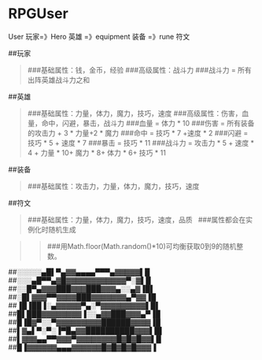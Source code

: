 # RPGUser
User 玩家=》Hero 英雄 =》equipment 装备 =》rune 符文

##玩家

>###基础属性：钱，金币，经验
>###高级属性：战斗力
>###战斗力 = 所有出阵英雄战斗力之和

##英雄

>###基础属性：力量，体力，魔力，技巧，速度
>###高级属性：伤害，血量，命中，闪避，暴击，战斗力
>###血量 = 体力 * 10
>###伤害 = 所有装备的攻击力 + 3 * 力量+2 * 魔力
>###命中 = 技巧 * 7 +速度 * 2
>###闪避 = 技巧 * 5 + 速度 * 7
>###暴击 = 技巧 * 11
>###战斗力 = 攻击力 * 5 + 速度 * 4 + 力量 * 10+ 魔力 * 8+ 体力 * 6+ 技巧 * 11 

##装备

>###基础属性：攻击力，力量，体力，魔力，技巧，速度 


##符文

>###基础属性：力量，体力，魔力，技巧，速度，品质  
>###属性都会在实例化时随机生成


>>###用Math.floor(Math.random()*10)可均衡获取0到9的随机整数。

##░░░░░▄█▌▀▄▓▓▄▄▄▄▀▀▀▄▓▓▓▓▓▌█
##░░░▄█▀▀▄▓█▓▓▓▓▓▓▓▓▓▓▓▓▀░▓▌█
##░░█▀▄▓▓▓███▓▓▓███▓▓▓▄░░▄▓▐█▌ 
##░█▌▓▓▓▀▀▓▓▓▓███▓▓▓▓▓▓▓▄▀▓▓▐█
##▐█▐██▐░▄▓▓▓▓▓▀▄░▀▓▓▓▓▓▓▓▓▓▌█▌
##█▌███▓▓▓▓▓▓▓▓▐░░▄▓▓███▓▓▓▄▀▐█ 
##█▐█▓▀░░▀▓▓▓▓▓▓▓▓▓██████▓▓▓▓▐█ 
##▌▓▄▌▀░▀░▐▀█▄▓▓██████████▓▓▓▌█▌
##▌▓▓▓▄▄▀▀▓▓▓▀▓▓▓▓▓▓▓▓█▓█▓█▓▓▌█
##█▐▓▓▓▓▓▓▄▄▄▓▓▓▓▓▓█▓█▓█▓█▓▓▓▐
